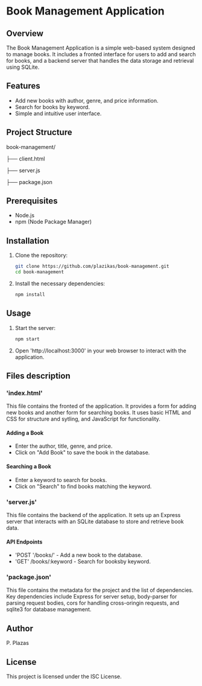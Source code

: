 # Book Management Application

## Overview
The Book Management Application is a simple web-based system designed to manage books. It includes a fronted interface for users to add and search for books, and a backend server that handles the data storage and retrieval using SQLite.

## Features
- Add new books with author, genre, and price information.
- Search for books by keyword.
- Simple and intuitive user interface.

## Project Structure
book-management/

├── client.html

├── server.js

├── package.json

## Prerequisites
- Node.js
- npm (Node Package Manager)

## Installation
1. Clone the repository:
    ```sh
    git clone https://github.com/plazikas/book-management.git
    cd book-management
    ```

2. Install the necessary dependencies:
    ```sh 
    npm install
    ```

## Usage
1. Start the server: 
    ```sh
    npm start
    ```
2. Open 'http://localhost:3000' in your web browser to interact with the application.

## Files description

### 'index.html'
This file contains the fronted of the application. It provides a form for adding new books and another form for searching books. It uses basic HTML and CSS for structure and sytling, and JavaScript for functionality.

#### Adding a Book
- Enter the author, title, genre, and price.
- Click on "Add Book" to save the book in the database.

#### Searching a Book
- Enter a keyword to search for books.
- Click on "Search" to find books matching the keyword.

### 'server.js'
This file contains the backend of the application. It sets up an Express server that interacts with an SQLite database to store and retrieve book data.

#### API Endpoints 
- 'POST '/books/' - Add a new book to the database.
- 'GET' /books/:keyword - Search for booksby keyword.

### 'package.json'
This file contains the metadata for the project and the list of dependencies. Key dependencies include Express for server setup, body-parser for parsing request bodies, cors for handling cross-oringin requests, and sqlite3 for database management.

## Author
P. Plazas

## License 
This project is licensed under the ISC License.

